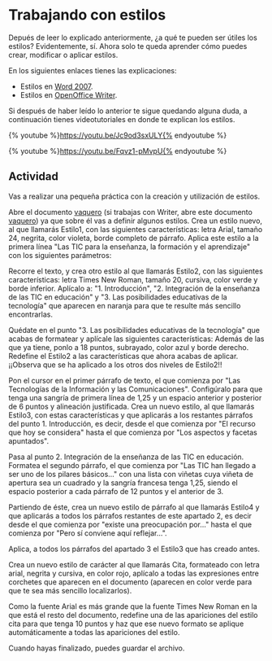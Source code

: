 # Trabajando con estilos

Depués de leer lo explicado anteriormente, ¿a qué te pueden ser útiles los estilos? Evidentemente, sí. Ahora solo te queda aprender cómo puedes crear, modificar o aplicar estilos.

En los siguientes enlaces tienes las explicaciones:

*   Estilos en [Word 2007](http://office.microsoft.com/es-es/word-help/conceptos-basicos-de-estilo-en-word-HA102647012.aspx?CTT=1 "Estilos con Word").
*   Estilos en [OpenOffice Writer](http://wiki.open-office.es/Trabajar_con_estilos "Estilos con Writer").

Si después de haber leído lo anterior te sigue quedando alguna duda, a continuación tienes videotutoriales en donde te explican los estilos.

{% youtube %}https://youtu.be/Jc9od3sxULY{% endyoutube %}

{% youtube %}https://youtu.be/Fqvz1-pMvpU{% endyoutube %}

## Actividad

Vas a realizar una pequeña práctica con la creación y utilización de estilos.

Abre el documento [vaquero](http://aularagon.catedu.es/materialesaularagon2013/word/Documentos/vaquero.docx "Autoevaluación Estilos") (si trabajas con Writer, abre este documento [vaquero](http://aularagon.catedu.es/materialesaularagon2013/word/Documentos/vaquero.odt "Autoevaluación Estilos")) ya que sobre él vas a definir algunos estilos. Crea un estilo nuevo, al que llamarás Estilo1, con las siguientes características: letra Arial, tamaño 24, negrita, color violeta, borde completo de párrafo. Aplica este estilo a la primera línea "Las TIC para la enseñanza, la formación y el aprendizaje" con los siguientes parámetros: 

Recorre el texto, y crea otro estilo al que llamarás Estilo2, con las siguientes características: letra Times New Roman, tamaño 20, cursiva, color verde y borde inferior. Aplícalo a: "1. Introducción", "2. Integración de la enseñanza de las TIC en educación" y "3. Las posibilidades educativas de la tecnología" que aparecen en naranja para que te resulte más sencillo encontrarlas.

Quédate en el punto "3. Las posibilidades educativas de la tecnología" que acabas de formatear y aplícale las siguientes características: Además de las que ya tiene, ponlo a 18 puntos, subrayado, color azul y borde derecho. Redefine el Estilo2 a las características que ahora acabas de aplicar. ¡¡Observa que se ha aplicado a los otros dos niveles de Estilo2!!

Pon el cursor en el primer párrafo de texto, el que comienza por "Las Tecnologías de la Información y las Comunicaciones". Configúralo para que tenga una sangría de primera línea de 1,25 y un espacio anterior y posterior de 6 puntos y alineación justificada. Crea un nuevo estilo, al que llamarás Estilo3, con estas características y que aplicarás a los restantes párrafos del punto 1. Introducción, es decir, desde el que comienza por "El recurso que hoy se considera" hasta el que comienza por "Los aspectos y facetas apuntados".

Pasa al punto 2. Integración de la enseñanza de las TIC en educación. Formatea el segundo párrafo, el que comienza por "Las TIC han llegado a ser uno de los pilares básicos..." con una lista con viñetas cuya viñeta de apertura sea un cuadrado y la sangría francesa tenga 1,25, siendo el espacio posterior a cada párrafo de 12 puntos y el anterior de 3.

Partiendo de éste, crea un nuevo estilo de párrafo al que llamarás Estilo4 y que aplicarás a todos los párrafos restantes de este apartado 2, es decir desde el que comienza por "existe una preocupación por..." hasta el que comienza por "Pero sí conviene aquí reflejar...".

Aplica, a todos los párrafos del apartado 3 el Estilo3 que has creado antes.

Crea un nuevo estilo de carácter al que llamarás Cita, formateado con letra arial, negrita y cursiva, en color rojo, aplícalo a todas las expresiones entre corchetes que aparecen en el documento (aparecen en color verde para que te sea más sencillo localizarlos).

Como la fuente Arial es más grande que la fuente Times New Roman en la que está el resto del documento, redefine una de las apariciones del estilo cita para que tenga 10 puntos y haz que ese nuevo formato se aplique automáticamente a todas las apariciones del estilo.

Cuando hayas finalizado, puedes guardar el archivo.

